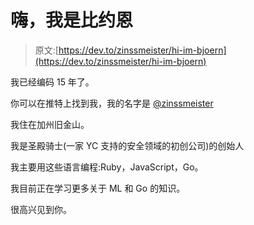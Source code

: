 # 嗨，我是比约恩

> 原文:[https://dev.to/zinssmeister/hi-im-bjoern](https://dev.to/zinssmeister/hi-im-bjoern)

我已经编码 15 年了。

你可以在推特上找到我，我的名字是 [@zinssmeister](https://twitter.com/zinssmeister)

我住在加州旧金山。

我是圣殿骑士(一家 YC 支持的安全领域的初创公司)的创始人

我主要用这些语言编程:Ruby，JavaScript，Go。

我目前正在学习更多关于 ML 和 Go 的知识。

很高兴见到你。